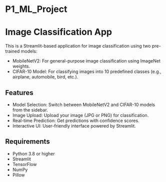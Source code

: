 # P1_ML_Project

# Image Classification App

This is a Streamlit-based application for image classification using two pre-trained models:
- MobileNetV2: For general-purpose image classification using ImageNet weights.
- CIFAR-10 Model: For classifying images into 10 predefined classes (e.g., airplane, automobile, bird, etc.).

## Features
- Model Selection: Switch between MobileNetV2 and CIFAR-10 models from the sidebar.
- Image Upload: Upload your image (JPG or PNG) for classification.
- Real-time Prediction: Get predictions with confidence scores.
- Interactive UI: User-friendly interface powered by Streamlit.

## Requirements
- Python 3.8 or higher
- Streamlit
- TensorFlow
- NumPy
- Pillow

